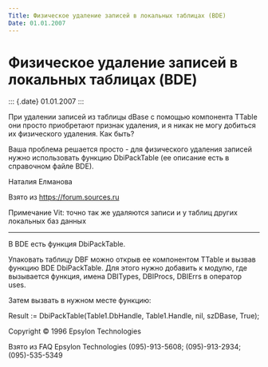 ```yaml
---
Title: Физическое удаление записей в локальных таблицах (BDE)
Date: 01.01.2007
---
```



Физическое удаление записей в локальных таблицах (BDE)
======================================================

::: {.date}
01.01.2007
:::

При удалении записей из таблицы dBase с помощью компонента TTable они
просто приобретают признак удаления, и я никак не могу добиться их
физического удаления. Как быть?

Ваша проблема решается просто - для физического удаления записей нужно
использовать функцию DbiPackTable (ее описание есть в справочном файле
BDE).

Наталия Елманова

Взято из <https://forum.sources.ru>

Примечание Vit: точно так же удаляются записи и у таблиц других
локальных баз данных

------------------------------------------------------------------------

В BDE есть функция DbiPackTable.

Упаковать таблицу DBF можно открыв ее компонентом TTable и вызвав
функцию BDE DbiPackTable. Для этого нужно добавить к модулю, где
вызывается функция, имена DBITypes, DBIProcs, DBIErrs в оператор uses.

Затем вызвать в нужном месте функцию:

Result := DbiPackTable(Table1.DbHandle, Table1.Handle, nil, szDBase,
True);

Copyright © 1996 Epsylon Technologies

Взято из FAQ Epsylon Technologies (095)-913-5608; (095)-913-2934;
(095)-535-5349
